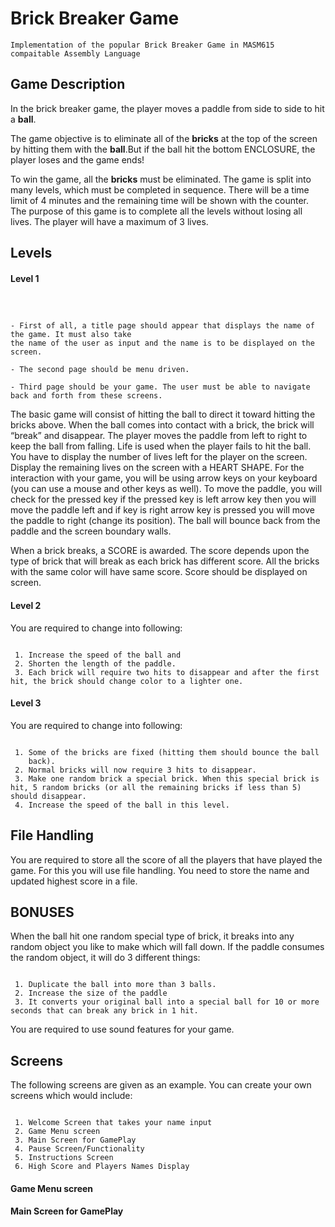 
# Brick Breaker Game 
```
Implementation of the popular Brick Breaker Game in MASM615 compaitable Assembly Language

```


## Game Description

In the brick breaker game, the player moves a paddle from side to side to hit a **ball**. 

The game objective is to eliminate all of the **bricks** at the top of the screen by hitting them with the **ball**.But if the ball hit the bottom ENCLOSURE, the player loses and the game ends! 

To win the game, all the **bricks** must be eliminated. The game is split into many levels, which must be completed in sequence. There will be a time limit of 4 minutes and the remaining time will be shown with the counter. The purpose of this game is to complete all the levels without losing all lives. The player will have a maximum of 3 lives.


## Levels

#### Level 1

```



- First of all, a title page should appear that displays the name of     the game. It must also take
the name of the user as input and the name is to be displayed on the screen.

- The second page should be menu driven.

- Third page should be your game. The user must be able to navigate back and forth from these screens.
```
The basic game will consist of hitting the ball to direct it toward hitting the bricks above. When the ball comes into contact with a brick, the brick will “break” and disappear. The player moves the paddle from left to right to keep the ball from falling. Life is used when the player fails to hit the ball. You have to display the number of lives left for the player on the screen. Display the
remaining lives on the screen with a HEART SHAPE. For the interaction with your game, you will be using arrow keys on your keyboard (you can use a mouse and other keys as well). 
To move the paddle, you will check for the pressed key if the pressed key is left arrow key then you will move the paddle left and if key is right arrow key is pressed you will move the paddle to right (change its position). The ball will bounce back from the paddle and the screen boundary walls.

When a brick breaks, a SCORE is awarded. The score depends upon the type of brick that will break as each brick has different score. All the bricks with the same color will have same score. Score should be displayed on screen.

#### Level 2

You are required to change into following:

```

 1. Increase the speed of the ball and
 2. Shorten the length of the paddle.
 3. Each brick will require two hits to disappear and after the first hit, the brick should change color to a lighter one.

```
#### Level 3

You are required to change into following:

```

 1. Some of the bricks are fixed (hitting them should bounce the ball
    back).
 2. Normal bricks will now require 3 hits to disappear.
 3. Make one random brick a special brick. When this special brick is hit, 5 random bricks (or all the remaining bricks if less than 5) should disappear.
 4. Increase the speed of the ball in this level.

```
## File Handling

You are required to store all the score of all the players that have played the game. For this you will use file handling. You need to store the name and updated highest score in a file.


## BONUSES

When the ball hit one random special type of brick, it breaks into any random object you like to
make which will fall down. If the paddle consumes the random object, it will do 3 different things:

```

 1. Duplicate the ball into more than 3 balls.
 2. Increase the size of the paddle
 3. It converts your original ball into a special ball for 10 or more seconds that can break any brick in 1 hit.
```
You are required to use sound features for your game.

## Screens

The following screens are given as an example. You can create your own screens which would
include:

```

 1. Welcome Screen that takes your name input
 2. Game Menu screen
 3. Main Screen for GamePlay
 4. Pause Screen/Functionality
 5. Instructions Screen
 6. High Score and Players Names Display
```

#### Game Menu screen

#### Main Screen for GamePlay





